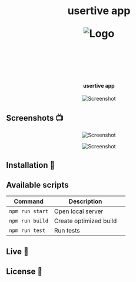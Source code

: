 <h1 align="center">
  usertive app

<br>

<p align="center">
<img src=""  alt="Logo">
</p>

<br>

<br>

</h1>

<h4 align="center">usertive app</h4>

<p align="center">
  <a >
    <img src=""
         alt="Screenshot">
  </a>
</p>



## Screenshots 📺

<p align="center">
    <img src="https://user-images.githubusercontent.com/47089511/119238580-85fbb280-bb43-11eb-8b46-861b44bb9479.png" alt="Screenshot">
</p>

<p align="center">
    <img src="https://user-images.githubusercontent.com/47089511/119238585-9318a180-bb43-11eb-9627-b1897843553a.png" alt="Screenshot">
</p>




## Installation 💾

## Available scripts

| Command                   | Description                   |     |
| ------------------------- | ----------------------------- | --- |
| `npm run start`           | Open local server             |     |
| `npm run build`           | Create optimized build        |     |
| `npm run test`            | Run tests                     |     |


## Live 📍

## License 🔱
